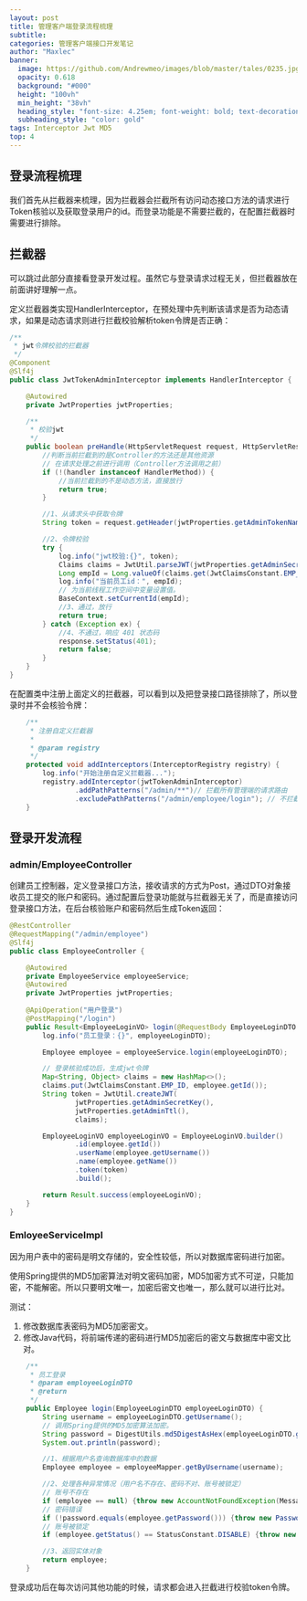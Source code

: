 ```yaml
---
layout: post
title: 管理客户端登录流程梳理
subtitle: 
categories: 管理客户端接口开发笔记
author: "Maxlec"
banner:
  image: https://github.com/Andrewmeo/images/blob/master/tales/0235.jpg?raw=true
  opacity: 0.618
  background: "#000"
  height: "100vh"
  min_height: "38vh"
  heading_style: "font-size: 4.25em; font-weight: bold; text-decoration: underline"
  subheading_style: "color: gold"
tags: Interceptor Jwt MD5
top: 4
---
```


## 登录流程梳理

我们首先从拦截器来梳理，因为拦截器会拦截所有访问动态接口方法的请求进行Token核验以及获取登录用户的id。而登录功能是不需要拦截的，在配置拦截器时需要进行排除。

## 拦截器

可以跳过此部分直接看登录开发过程。虽然它与登录请求过程无关，但拦截器放在前面讲好理解一点。

定义拦截器类实现HandlerInterceptor，在预处理中先判断该请求是否为动态请求，如果是动态请求则进行拦截校验解析token令牌是否正确：

```java
/**
 * jwt令牌校验的拦截器
 */
@Component
@Slf4j
public class JwtTokenAdminInterceptor implements HandlerInterceptor {

    @Autowired
    private JwtProperties jwtProperties;

    /**
     * 校验jwt
     */
    public boolean preHandle(HttpServletRequest request, HttpServletResponse response, Object handler) throws Exception {
        //判断当前拦截到的是Controller的方法还是其他资源
        // 在请求处理之前进行调用（Controller方法调用之前）
        if (!(handler instanceof HandlerMethod)) {
            //当前拦截到的不是动态方法，直接放行
            return true;
        }

        //1、从请求头中获取令牌
        String token = request.getHeader(jwtProperties.getAdminTokenName());

        //2、令牌校验
        try {
            log.info("jwt校验:{}", token);
            Claims claims = JwtUtil.parseJWT(jwtProperties.getAdminSecretKey(), token);
            Long empId = Long.valueOf(claims.get(JwtClaimsConstant.EMP_ID).toString());
            log.info("当前员工id：", empId);
            // 为当前线程工作空间中变量设置值。
            BaseContext.setCurrentId(empId);
            //3、通过，放行
            return true;
        } catch (Exception ex) {
            //4、不通过，响应 401 状态码
            response.setStatus(401);
            return false;
        }
    }
}

```

在配置类中注册上面定义的拦截器，可以看到以及把登录接口路径排除了，所以登录时并不会核验令牌：

```java
    /**
     * 注册自定义拦截器
     *
     * @param registry
     */
    protected void addInterceptors(InterceptorRegistry registry) {
        log.info("开始注册自定义拦截器...");
        registry.addInterceptor(jwtTokenAdminInterceptor)
                .addPathPatterns("/admin/**")// 拦截所有管理端的请求路由
                .excludePathPatterns("/admin/employee/login"); // 不拦截登录管理端的接口方法
    }
```

## 登录开发流程

### admin/EmployeeController

创建员工控制器，定义登录接口方法，接收请求的方式为Post，通过DTO对象接收员工提交的账户和密码。通过配置后登录功能就与拦截器无关了，而是直接访问登录接口方法，在后台核验账户和密码然后生成Token返回：

```java
@RestController
@RequestMapping("/admin/employee")
@Slf4j
public class EmployeeController {

    @Autowired
    private EmployeeService employeeService;
    @Autowired
    private JwtProperties jwtProperties;
    
	@ApiOperation("用户登录")
    @PostMapping("/login")
    public Result<EmployeeLoginVO> login(@RequestBody EmployeeLoginDTO employeeLoginDTO) {
        log.info("员工登录：{}", employeeLoginDTO);

        Employee employee = employeeService.login(employeeLoginDTO);

        // 登录核验成功后，生成jwt令牌
        Map<String, Object> claims = new HashMap<>();
        claims.put(JwtClaimsConstant.EMP_ID, employee.getId());
        String token = JwtUtil.createJWT(
                jwtProperties.getAdminSecretKey(),
                jwtProperties.getAdminTtl(),
                claims);

        EmployeeLoginVO employeeLoginVO = EmployeeLoginVO.builder()
                .id(employee.getId())
                .userName(employee.getUsername())
                .name(employee.getName())
                .token(token)
                .build();

        return Result.success(employeeLoginVO);
    }
}
```

### EmloyeeServiceImpl

因为用户表中的密码是明文存储的，安全性较低，所以对数据库密码进行加密。

使用Spring提供的MD5加密算法对明文密码加密，MD5加密方式不可逆，只能加密，不能解密。所以只要明文唯一，加密后密文也唯一，那么就可以进行比对。

测试：

1. 修改数据库表密码为MD5加密密文。
2. 修改Java代码，将前端传递的密码进行MD5加密后的密文与数据库中密文比对。

```java
    /**
     * 员工登录
     * @param employeeLoginDTO
     * @return
     */
    public Employee login(EmployeeLoginDTO employeeLoginDTO) {
        String username = employeeLoginDTO.getUsername();
        // 调用Spring提供的MD5加密算法加密。
        String password = DigestUtils.md5DigestAsHex(employeeLoginDTO.getPassword().getBytes());
        System.out.println(password);

        //1、根据用户名查询数据库中的数据
        Employee employee = employeeMapper.getByUsername(username);

        //2、处理各种异常情况（用户名不存在、密码不对、账号被锁定）
        // 账号不存在
        if (employee == null) {throw new AccountNotFoundException(MessageConstant.ACCOUNT_NOT_FOUND);}
        // 密码错误
        if (!password.equals(employee.getPassword())) {throw new PasswordErrorException(MessageConstant.PASSWORD_ERROR);}
        // 账号被锁定
        if (employee.getStatus() == StatusConstant.DISABLE) {throw new AccountLockedException(MessageConstant.ACCOUNT_LOCKED);}

        //3、返回实体对象
        return employee;
    }
```

登录成功后在每次访问其他功能的时候，请求都会进入拦截进行校验token令牌。